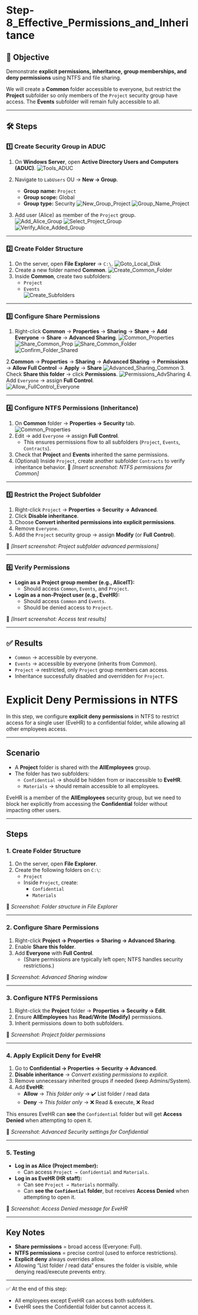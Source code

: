 # Step-8_Effective_Permissions_and_Inheritance

## 📌 Objective  
Demonstrate **explicit permissions, inheritance, group memberships, and deny permissions** using NTFS and file sharing.  

We will create a **Common** folder accessible to everyone, but restrict the **Project** subfolder so only members of the `Project` security group have access. The **Events** subfolder will remain fully accessible to all.  

---

## 🛠️ Steps  

### 1️⃣ Create Security Group in ADUC  
1. On **Windows Server**, open **Active Directory Users and Computers (ADUC)**.
![Tools_ADUC](images/1_Tools_ADUC.png)
 
2. Navigate to `LabUsers` OU → **New → Group**.  
   - **Group name:** `Project`  
   - **Group scope:** Global  
   - **Group type:** Security
![New_Group_Project](images/2_New_Group_Project.png)
![Group_Name_Project](images/3_Group_Name_Project.png)
3. Add user (Alice) as member of the `Project` group.  
![Add_Alice_Group](images/4_Add_Alice_Group.png)
![Select_Project_Group](images/5_Select_Project_Group.png)
![Verify_Alice_Added_Group](images/6_Verify_Alice_Added_Group.png)


---

### 2️⃣ Create Folder Structure  
1. On the server, open **File Explorer** → `C:\`.
![Goto_Local_Disk](image/7_Goto_Local_Disk.png)  
2. Create a new folder named **Common**.
![Create_Common_Folder](images/8_Create_Common_Folder.png)
3. Inside **Common**, create two subfolders:  
   - `Project`  
   - `Events`  
![Create_Subfolders](images/9_Create_Subfolders.png)
---

### 3️⃣ Configure Share Permissions  
1. Right-click **Common** → **Properties** → **Sharing** → **Share** → **Add Everyone** → **Share** → **Advanced Sharing**.
 ![Common_Properties](images/10_Common_Properties.png)
 ![Share_Common_Prop](images/11_Share_Common_Prop.png)
 ![Share_Common_Folder](images/13_Share_Common_Folder.png)
 ![Confirm_Folder_Shared](images/14_Confirm_Folder_Shared.png)


2.**Common** → **Properties** → **Sharing** → **Advanced Sharing** → **Permissions** → **Allow Full Control** → **Apply** → **Share** 
![Advanced_Sharing_Common](images/15_Advanced_Sharing_Common.png)
3. Check **Share this folder** → click **Permissions**. 
![Permissions_AdvSharing](images/16_Permissions_AdvSharing.png)
4. Add `Everyone` → assign **Full Control**.  
![Allow_FullControl_Everyone](images/17_Allow_FullControl_Everyone.png)

---

### 4️⃣ Configure NTFS Permissions (Inheritance)  
1. On **Common** folder → **Properties → Security** tab.
![Common_Properties](images/10_Common_Properties.png)
2. Edit → add `Everyone` → assign **Full Control**.  
   - This ensures permissions flow to all subfolders (`Project`, `Events`, `Contracts`).  
4. Check that **Project** and **Events** inherited the same permissions.  
5. (Optional) Inside `Project`, create another subfolder `Contracts` to verify inheritance behavior.
📸 *[Insert screenshot: NTFS permissions for Common]*  

---

### 5️⃣ Restrict the Project Subfolder  
1. Right-click `Project` → **Properties → Security → Advanced**.  
2. Click **Disable inheritance**.  
3. Choose **Convert inherited permissions into explicit permissions**.  
4. Remove `Everyone`.  
5. Add the `Project` security group → assign **Modify** (or **Full Control**).  

📸 *[Insert screenshot: Project subfolder advanced permissions]*  

---

### 6️⃣ Verify Permissions  
- **Login as a Project group member (e.g., AliceIT):**  
  - Should access `Common`, `Events`, and `Project`.  
- **Login as a non-Project user (e.g., EveHR):**  
  - Should access `Common` and `Events`.  
  - Should be denied access to `Project`.  

📸 *[Insert screenshot: Access test results]*  

---

## ✅ Results  
- `Common` → accessible by everyone.  
- `Events` → accessible by everyone (inherits from Common).  
- `Project` → restricted, only `Project` group members can access.  
- Inheritance successfully disabled and overridden for `Project`.  





# Explicit Deny Permissions in NTFS

In this step, we configure **explicit deny permissions** in NTFS to restrict access for a single user (EveHR) to a confidential folder, while allowing all other employees access.

---

## Scenario
- A **Project** folder is shared with the **AllEmployees** group.  
- The folder has two subfolders:  
  - `Confidential` → should be hidden from or inaccessible to **EveHR**.  
  - `Materials` → should remain accessible to all employees.  

EveHR is a member of the **AllEmployees** security group, but we need to block her explicitly from accessing the **Confidential** folder without impacting other users.

---

## Steps

### 1. Create Folder Structure
1. On the server, open **File Explorer**.  
2. Create the following folders on `C:\`:  
   - `Project`  
   - Inside `Project`, create:
     - `Confidential`  
     - `Materials`  

📸 *Screenshot: Folder structure in File Explorer*

---

### 2. Configure Share Permissions
1. Right-click **Project → Properties → Sharing → Advanced Sharing**.  
2. Enable **Share this folder**.  
3. Add **Everyone** with **Full Control**.  
   - (Share permissions are typically left open; NTFS handles security restrictions.)  

📸 *Screenshot: Advanced Sharing window*

---

### 3. Configure NTFS Permissions
1. Right-click the **Project** folder → **Properties → Security → Edit**.  
2. Ensure **AllEmployees** has **Read/Write (Modify)** permissions.  
3. Inherit permissions down to both subfolders.

📸 *Screenshot: Project folder permissions*

---

### 4. Apply Explicit Deny for EveHR
1. Go to **Confidential → Properties → Security → Advanced**.  
2. **Disable inheritance** → *Convert existing permissions to explicit*.  
3. Remove unnecessary inherited groups if needed (keep Admins/System).  
4. Add **EveHR**:  
   - **Allow** → *This folder only* → ✔️ List folder / read data  
   - **Deny** → *This folder only* → ❌ Read & execute, ❌ Read  

This ensures EveHR can **see** the `Confidential` folder but will get **Access Denied** when attempting to open it.

📸 *Screenshot: Advanced Security settings for Confidential*

---

### 5. Testing
- **Log in as Alice (Project member):**  
  - Can access `Project → Confidential` and `Materials`.  
- **Log in as EveHR (HR staff):**  
  - Can see `Project → Materials` normally.  
  - Can **see the `Confidential` folder**, but receives **Access Denied** when attempting to open it.

📸 *Screenshot: Access Denied message for EveHR*  

---

## Key Notes
- **Share permissions** = broad access (Everyone: Full).  
- **NTFS permissions** = precise control (used to enforce restrictions).  
- **Explicit deny** always overrides allow.  
- Allowing “List folder / read data” ensures the folder is visible, while denying read/execute prevents entry.  

---

✅ At the end of this step:  
- All employees except EveHR can access both subfolders.  
- EveHR sees the Confidential folder but cannot access it.
